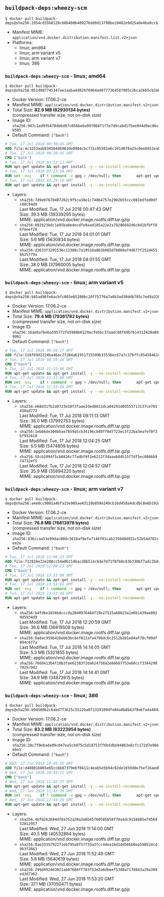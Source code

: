 ## `buildpack-deps:wheezy-scm`

```console
$ docker pull buildpack-deps@sha256:2954cd35b8128cb0b4b0b489276dd8d13790be19402e9d25a6e4ba0ccb1fc825
```

-	Manifest MIME: `application/vnd.docker.distribution.manifest.list.v2+json`
-	Platforms:
	-	linux; amd64
	-	linux; arm variant v5
	-	linux; arm variant v7
	-	linux; 386

### `buildpack-deps:wheezy-scm` - linux; amd64

```console
$ docker pull buildpack-deps@sha256:0514887745347ae1aaba4d826f8964a40777364507905c2bca2665cb3a684ab0
```

-	Docker Version: 17.06.2-ce
-	Manifest MIME: `application/vnd.docker.distribution.manifest.v2+json`
-	Total Size: **82.9 MB (82930134 bytes)**  
	(compressed transfer size, not on-disk size)
-	Image ID: `sha256:947c1ed9fb478db6d97c056be6a99f068f1f7e7d9cabd1f5ee944d9ec0bcb505`
-	Default Command: `["bash"]`

```dockerfile
# Tue, 17 Jul 2018 00:30:45 GMT
ADD file:4c3253aab9345644b963de0904cbc731c05501e6c101d078a25c0ee8452ea018 in / 
# Tue, 17 Jul 2018 00:30:45 GMT
CMD ["bash"]
# Tue, 17 Jul 2018 03:23:11 GMT
RUN apt-get update && apt-get install -y --no-install-recommends 		ca-certificates 		curl 		netbase 		wget 	&& rm -rf /var/lib/apt/lists/*
# Tue, 17 Jul 2018 03:23:19 GMT
RUN set -ex; 	if ! command -v gpg > /dev/null; then 		apt-get update; 		apt-get install -y --no-install-recommends 			gnupg 			dirmngr 		; 		rm -rf /var/lib/apt/lists/*; 	fi
# Tue, 17 Jul 2018 03:24:16 GMT
RUN apt-get update && apt-get install -y --no-install-recommends 		bzr 		git 		mercurial 		openssh-client 		subversion 				procps 	&& rm -rf /var/lib/apt/lists/*
```

-	Layers:
	-	`sha256:7d9e07670407202c9f5ca38e1c74864757e2902b55ccc081bdfed0dfc88c94d9`  
		Last Modified: Tue, 17 Jul 2018 00:47:43 GMT  
		Size: 39.3 MB (39339295 bytes)  
		MIME: application/vnd.docker.image.rootfs.diff.tar.gzip
	-	`sha256:092b23bdc1e85ba0edecdfe9aad185a22e2a79286692d6c6d1bfbff8bfeeef28`  
		Last Modified: Tue, 17 Jul 2018 04:01:01 GMT  
		Size: 5.6 MB (5630834 bytes)  
		MIME: application/vnd.docker.image.rootfs.diff.tar.gzip
	-	`sha256:d3633f3291536c13388c7a19510a863b965d7b069af4d677f252d455bb25779a`  
		Last Modified: Tue, 17 Jul 2018 04:01:55 GMT  
		Size: 38.0 MB (37960005 bytes)  
		MIME: application/vnd.docker.image.rootfs.diff.tar.gzip

### `buildpack-deps:wheezy-scm` - linux; arm variant v5

```console
$ docker pull buildpack-deps@sha256:b85ad98fe6acbfc003e65280bc28ff5776a7a6b3ad30ddb705c7ed9a328fa88f
```

-	Docker Version: 17.06.2-ce
-	Manifest MIME: `application/vnd.docker.distribution.manifest.v2+json`
-	Total Size: **79.4 MB (79361782 bytes)**  
	(compressed transfer size, not on-disk size)
-	Image ID: `sha256:16ae8a7beba595772fe5988b0129acfebbc37aadc68f69b7614313428a899991`
-	Default Command: `["bash"]`

```dockerfile
# Tue, 17 Jul 2018 08:59:27 GMT
ADD file:118f69d2224ba46ac27284a61951715599b15536ec67a7c37bffc85458461cfc in / 
# Tue, 17 Jul 2018 08:59:28 GMT
CMD ["bash"]
# Tue, 17 Jul 2018 11:53:06 GMT
RUN apt-get update && apt-get install -y --no-install-recommends 		ca-certificates 		curl 		netbase 		wget 	&& rm -rf /var/lib/apt/lists/*
# Tue, 17 Jul 2018 11:53:08 GMT
RUN set -ex; 	if ! command -v gpg > /dev/null; then 		apt-get update; 		apt-get install -y --no-install-recommends 			gnupg 			dirmngr 		; 		rm -rf /var/lib/apt/lists/*; 	fi
# Tue, 17 Jul 2018 11:53:49 GMT
RUN apt-get update && apt-get install -y --no-install-recommends 		bzr 		git 		mercurial 		openssh-client 		subversion 				procps 	&& rm -rf /var/lib/apt/lists/*
```

-	Layers:
	-	`sha256:e68d31fb2a9723e10f3faae2ded8811dca04291d0d555713137ce701438ad772`  
		Last Modified: Tue, 17 Jul 2018 09:11:13 GMT  
		Size: 38.0 MB (37992753 bytes)  
		MIME: application/vnd.docker.image.rootfs.diff.tar.gzip
	-	`sha256:1eb66de304bbae7859a5cb34196cb40ff0d7723ec3f22ba3eafef0f3bf932610`  
		Last Modified: Tue, 17 Jul 2018 12:04:25 GMT  
		Size: 5.5 MB (5474809 bytes)  
		MIME: application/vnd.docker.image.rootfs.diff.tar.gzip
	-	`sha256:55cb2094f5cb6826c77adbf9f2e6212f3daaeb84515f7df5ec0866b9f4732ef5`  
		Last Modified: Tue, 17 Jul 2018 12:04:57 GMT  
		Size: 35.9 MB (35894220 bytes)  
		MIME: application/vnd.docker.image.rootfs.diff.tar.gzip

### `buildpack-deps:wheezy-scm` - linux; arm variant v7

```console
$ docker pull buildpack-deps@sha256:a4e8cc9001a4bfa15e905ae43118b059e240cb16d458a4dcdbc8e6b192d66b8a
```

-	Docker Version: 17.06.2-ce
-	Manifest MIME: `application/vnd.docker.distribution.manifest.v2+json`
-	Total Size: **76.8 MB (76813978 bytes)**  
	(compressed transfer size, not on-disk size)
-	Image ID: `sha256:936ccaa53e99dac00dc361baf8efa7146f01cab235048d931c52b54d782cee2e`
-	Default Command: `["bash"]`

```dockerfile
# Tue, 17 Jul 2018 12:08:23 GMT
ADD file:712816e22e280cc54e0b214bacd8b514c6de7d71f07b8c63b3306f7adc2bdc05 in / 
# Tue, 17 Jul 2018 12:08:23 GMT
CMD ["bash"]
# Tue, 17 Jul 2018 13:53:00 GMT
RUN apt-get update && apt-get install -y --no-install-recommends 		ca-certificates 		curl 		netbase 		wget 	&& rm -rf /var/lib/apt/lists/*
# Tue, 17 Jul 2018 13:53:01 GMT
RUN set -ex; 	if ! command -v gpg > /dev/null; then 		apt-get update; 		apt-get install -y --no-install-recommends 			gnupg 			dirmngr 		; 		rm -rf /var/lib/apt/lists/*; 	fi
# Tue, 17 Jul 2018 13:53:49 GMT
RUN apt-get update && apt-get install -y --no-install-recommends 		bzr 		git 		mercurial 		openssh-client 		subversion 				procps 	&& rm -rf /var/lib/apt/lists/*
```

-	Layers:
	-	`sha256:b4fdbe1026b8cccda2040976484f19e27515a68623a1e6b1439ae0029d5934d9`  
		Last Modified: Tue, 17 Jul 2018 12:20:59 GMT  
		Size: 36.6 MB (36619508 bytes)  
		MIME: application/vnd.docker.image.rootfs.diff.tar.gzip
	-	`sha256:0a8ac959b42bebb3bc8ef012afa4796dc6c2512b201e04af78cf09df894c6f7a`  
		Last Modified: Tue, 17 Jul 2018 14:14:05 GMT  
		Size: 5.3 MB (5321855 bytes)  
		MIME: application/vnd.docker.image.rootfs.diff.tar.gzip
	-	`sha256:70dd413b4f10b3fae62383f2da614758a2e66687753e68ccf33442907925c942`  
		Last Modified: Tue, 17 Jul 2018 14:14:41 GMT  
		Size: 34.9 MB (34872615 bytes)  
		MIME: application/vnd.docker.image.rootfs.diff.tar.gzip

### `buildpack-deps:wheezy-scm` - linux; 386

```console
$ docker pull buildpack-deps@sha256:b94588b2c6abd7f3615c5522ba8f1319109dfe84a0b8b43f0e6fa4a404232da9
```

-	Docker Version: 17.06.2-ce
-	Manifest MIME: `application/vnd.docker.distribution.manifest.v2+json`
-	Total Size: **83.2 MB (83223954 bytes)**  
	(compressed transfer size, not on-disk size)
-	Image ID: `sha256:28c7f0ebade09c047ea5cb975c5d19753ff6b5dbb94063e8cfc172d7e966ebe5`
-	Default Command: `["bash"]`

```dockerfile
# Wed, 27 Jun 2018 10:49:16 GMT
ADD file:d40801b865e65cc6b87379ebf0411c4eab5e5b94c02de103dd8e75ef16aedb97 in / 
# Wed, 27 Jun 2018 10:49:21 GMT
CMD ["bash"]
# Wed, 27 Jun 2018 11:43:37 GMT
RUN apt-get update && apt-get install -y --no-install-recommends 		ca-certificates 		curl 		netbase 		wget 	&& rm -rf /var/lib/apt/lists/*
# Wed, 27 Jun 2018 11:43:38 GMT
RUN set -ex; 	if ! command -v gpg > /dev/null; then 		apt-get update; 		apt-get install -y --no-install-recommends 			gnupg 			dirmngr 		; 		rm -rf /var/lib/apt/lists/*; 	fi
# Wed, 27 Jun 2018 11:44:26 GMT
RUN apt-get update && apt-get install -y --no-install-recommends 		bzr 		git 		mercurial 		openssh-client 		subversion 				procps 	&& rm -rf /var/lib/apt/lists/*
```

-	Layers:
	-	`sha256:4bf8262684df8a752a20a3e6b45f60585658f70a4dc9110885e7456952812957`  
		Last Modified: Wed, 27 Jun 2018 11:14:00 GMT  
		Size: 40.5 MB (40532864 bytes)  
		MIME: application/vnd.docker.image.rootfs.diff.tar.gzip
	-	`sha256:8ae33357922f1eb795a8f57f33a3fcc44ea16d1dd566b0ea598524cd9b3f3661`  
		Last Modified: Wed, 27 Jun 2018 11:52:49 GMT  
		Size: 5.6 MB (5640619 bytes)  
		MIME: application/vnd.docker.image.rootfs.diff.tar.gzip
	-	`sha256:299d492463021ab07688ff783f53e2a6dbeef5388a7178843a29a309e43d7362`  
		Last Modified: Wed, 27 Jun 2018 11:53:20 GMT  
		Size: 37.1 MB (37050471 bytes)  
		MIME: application/vnd.docker.image.rootfs.diff.tar.gzip
